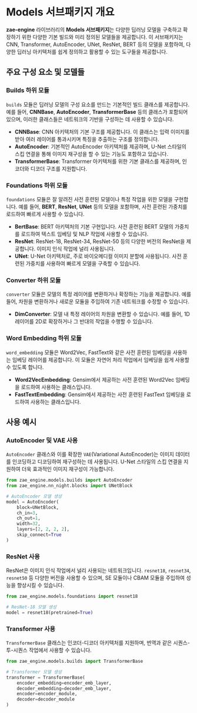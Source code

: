 # Models 서브패키지 개요

**zae-engine** 라이브러리의 **Models 서브패키지**는 다양한 딥러닝 모델을 구축하고 확장하기 위한 다양한 기본 빌드와 미리 정의된 모델들을 제공합니다. 이 서브패키지는 CNN, Transformer, AutoEncoder, UNet, ResNet, BERT 등의 모델을 포함하여, 다양한 딥러닝 아키텍처를 쉽게 정의하고 활용할 수 있는 도구들을 제공합니다.

## 주요 구성 요소 및 모델들

### Builds 하위 모듈

`builds` 모듈은 딥러닝 모델의 구성 요소를 만드는 기본적인 빌드 클래스를 제공합니다. 예를 들어, **CNNBase**, **AutoEncoder**, **TransformerBase** 등의 클래스가 포함되어 있으며, 이러한 클래스들은 네트워크의 기반을 구성하는 데 사용할 수 있습니다.

- **CNNBase**: CNN 아키텍처의 기본 구조를 제공합니다. 이 클래스는 입력 이미지를 받아 여러 레이어를 통과시키며 특징을 추출하는 구조를 정의합니다.
- **AutoEncoder**: 기본적인 AutoEncoder 아키텍처를 제공하며, U-Net 스타일의 스킵 연결을 통해 이미지 재구성을 할 수 있는 기능도 포함하고 있습니다.
- **TransformerBase**: Transformer 아키텍처를 위한 기본 클래스를 제공하며, 인코더와 디코더 구조를 지원합니다.

### Foundations 하위 모듈

`foundations` 모듈은 잘 알려진 사전 훈련된 모델이나 특정 작업을 위한 모델을 구현합니다. 예를 들어, **BERT**, **ResNet**, **UNet** 등의 모델을 포함하며, 사전 훈련된 가중치를 로드하여 빠르게 사용할 수 있습니다.

- **BertBase**: BERT 아키텍처의 기본 구현입니다. 사전 훈련된 BERT 모델의 가중치를 로드하여 텍스트 임베딩 및 NLP 작업에 사용할 수 있습니다.
- **ResNet**: ResNet-18, ResNet-34, ResNet-50 등의 다양한 버전의 ResNet을 제공합니다. 이미지 인식 작업에 널리 사용됩니다.
- **UNet**: U-Net 아키텍처로, 주로 바이오메디컬 이미지 분할에 사용됩니다. 사전 훈련된 가중치를 사용하여 빠르게 모델을 구축할 수 있습니다.

### Converter 하위 모듈

`converter` 모듈은 모델의 특정 레이어를 변환하거나 확장하는 기능을 제공합니다. 예를 들어, 차원을 변환하거나 새로운 모듈을 주입하여 기존 네트워크를 수정할 수 있습니다.

- **DimConverter**: 모델 내 특정 레이어의 차원을 변환할 수 있습니다. 예를 들어, 1D 레이어를 2D로 확장하거나 그 반대의 작업을 수행할 수 있습니다.

### Word Embedding 하위 모듈

`word_embedding` 모듈은 Word2Vec, FastText와 같은 사전 훈련된 임베딩을 사용하는 임베딩 레이어를 제공합니다. 이 모듈은 자연어 처리 작업에서 임베딩을 쉽게 사용할 수 있도록 합니다.

- **Word2VecEmbedding**: Gensim에서 제공하는 사전 훈련된 Word2Vec 임베딩을 로드하여 사용하는 클래스입니다.
- **FastTextEmbedding**: Gensim에서 제공하는 사전 훈련된 FastText 임베딩을 로드하여 사용하는 클래스입니다.

## 사용 예시

### AutoEncoder 및 VAE 사용
`AutoEncoder` 클래스와 이를 확장한 `VAE`(Variational AutoEncoder)는 이미지 데이터를 인코딩하고 디코딩하여 재구성하는 데 사용됩니다. U-Net 스타일의 스킵 연결을 지원하여 더욱 효과적인 이미지 재구성이 가능합니다.

```python
from zae_engine.models.builds import AutoEncoder
from zae_engine.nn_night.blocks import UNetBlock

# AutoEncoder 모델 생성
model = AutoEncoder(
    block=UNetBlock,
    ch_in=3,
    ch_out=1,
    width=32,
    layers=[2, 2, 2, 2],
    skip_connect=True
)
```

### ResNet 사용
ResNet은 이미지 인식 작업에서 널리 사용되는 네트워크입니다. `resnet18`, `resnet34`, `resnet50` 등 다양한 버전을 사용할 수 있으며, SE 모듈이나 CBAM 모듈을 주입하여 성능을 향상시킬 수 있습니다.

```python
from zae_engine.models.foundations import resnet18

# ResNet-18 모델 생성
model = resnet18(pretrained=True)
```

### Transformer 사용
`TransformerBase` 클래스는 인코더-디코더 아키텍처를 지원하며, 번역과 같은 시퀀스-투-시퀀스 작업에서 사용할 수 있습니다.

```python
from zae_engine.models.builds import TransformerBase

# Transformer 모델 생성
transformer = TransformerBase(
    encoder_embedding=encoder_emb_layer,
    decoder_embedding=decoder_emb_layer,
    encoder=encoder_module,
    decoder=decoder_module
)
```

